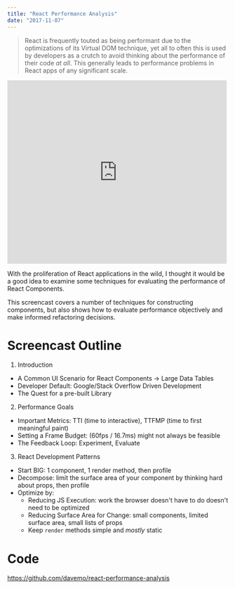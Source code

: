 ```yaml
---
title: "React Performance Analysis"
date: "2017-11-07"
---
```


> React is frequently touted as being performant due to the optimizations of its Virtual DOM technique, yet all to often this is used by developers as a crutch to avoid thinking about the performance of their code _at all_. This generally leads to performance problems in React apps of any significant scale.

<iframe src="https://www.youtube.com/embed/sVDnCMIkmTM?wmode=transparent" allowfullscreen frameborder="0" height="417" width="500"></iframe>

With the proliferation of React applications in the wild, I thought it would be a good idea to examine some techniques for evaluating the performance of React Components.

This screencast covers a number of techniques for constructing components, but also shows how to evaluate performance objectively and make informed refactoring decisions.

# Screencast Outline

1. Introduction

  * A Common UI Scenario for React Components -> Large Data Tables
  * Developer Default: Google/Stack Overflow Driven Development
  * The Quest for a pre-built Library

2. Performance Goals

  * Important Metrics: TTI (time to interactive), TTFMP (time to first meaningful paint)
  * Setting a Frame Budget: (60fps / 16.7ms) might not always be feasible
  * The Feedback Loop: Experiment, Evaluate

3. React Development Patterns

  * Start BIG: 1 component, 1 render method, then profile
  * Decompose: limit the surface area of your component by thinking hard about props, then profile
  * Optimize by:
    * Reducing JS Execution: work the browser doesn't have to do doesn't need to be optimized
    * Reducing Surface Area for Change: small components, limited surface area, small lists of props
    * Keep `render` methods simple and _mostly_ static

# Code

https://github.com/davemo/react-performance-analysis